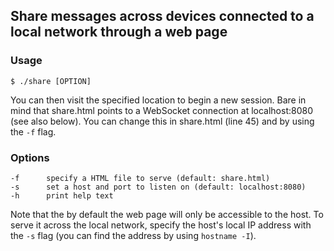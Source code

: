 ## Share messages across devices connected to a local network through a web page

### Usage

`$ ./share [OPTION]`

You can then visit the specified location to begin a new session. Bare in
mind that share.html points to a WebSocket connection at localhost:8080 (see
also below). You can change this in share.html (line 45) and by using the `-f`
flag.

### Options

```
-f      specify a HTML file to serve (default: share.html)
-s      set a host and port to listen on (default: localhost:8080)
-h      print help text
```

Note that the by default the web page will only be accessible to the
host. To serve it across the local network, specify the host's local IP
address with the `-s` flag (you can find the address by using `hostname -I`).
